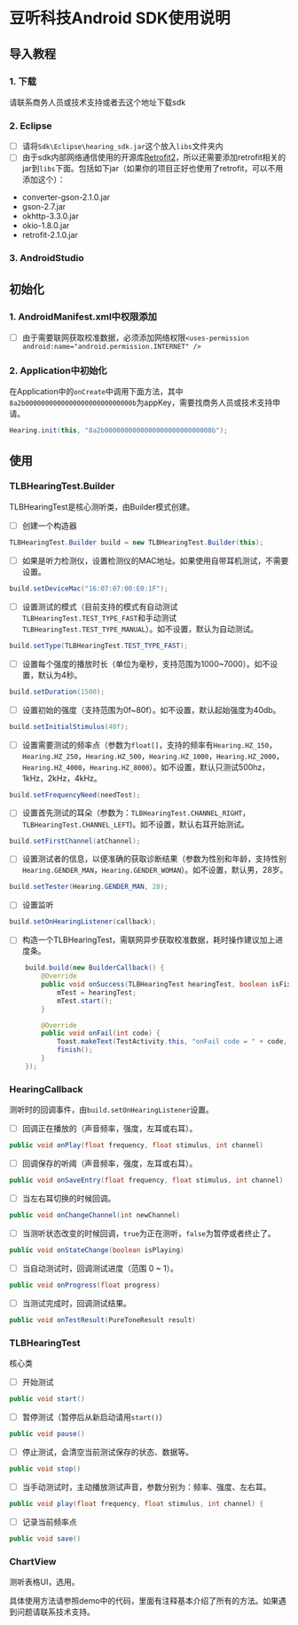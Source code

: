 # 豆听科技Android SDK使用说明

## **导入教程**

###  1. 下载
 请联系商务人员或技术支持或者去这个地址下载sdk

###  2. Eclipse
 - [ ] 请将```Sdk\Eclipse\hearing_sdk.jar```这个放入```libs```文件夹内
 - [ ] 由于sdk内部网络通信使用的开源库[Retrofit2][1]，所以还需要添加retrofit相关的jar到```libs```下面。包括如下jar（如果你的项目正好也使用了retrofit，可以不用添加这个）：
 - converter-gson-2.1.0.jar
 - gson-2.7.jar
 - okhttp-3.3.0.jar
 - okio-1.8.0.jar
 - retrofit-2.1.0.jar

###  3. AndroidStudio

## **初始化**
###  1. AndroidManifest.xml中权限添加
- [ ] 由于需要联网获取校准数据，必须添加网络权限```<uses-permission android:name="android.permission.INTERNET" />```

###  2. Application中初始化
在Application中的```onCreate```中调用下面方法，其中```8a2b000000000000000000000000000b```为appKey，需要找商务人员或技术支持申请。
```java
Hearing.init(this, "8a2b000000000000000000000000000b");
```

## **使用**
###  TLBHearingTest.Builder
TLBHearingTest是核心测听类，由Builder模式创建。

- [ ] 创建一个构造器
```java
TLBHearingTest.Builder build = new TLBHearingTest.Builder(this);
```
- [ ] 如果是听力检测仪，设置检测仪的MAC地址。如果使用自带耳机测试，不需要设置。
```java
build.setDeviceMac("16:07:07:00:E0:1F");
```
- [ ] 设置测试的模式（目前支持的模式有自动测试```TLBHearingTest.TEST_TYPE_FAST```和手动测试```TLBHearingTest.TEST_TYPE_MANUAL```）。如不设置，默认为自动测试。
```java
build.setType(TLBHearingTest.TEST_TYPE_FAST);
```
- [ ] 设置每个强度的播放时长（单位为毫秒，支持范围为1000~7000）。如不设置，默认为4秒。
```java
build.setDuration(1500);
```
- [ ] 设置初始的强度（支持范围为0f~80f）。如不设置，默认起始强度为40db。
```java
build.setInitialStimulus(40f);
```
- [ ] 设置需要测试的频率点（参数为```float[]```，支持的频率有```Hearing.HZ_150```，```Hearing.HZ_250```，```Hearing.HZ_500```，```Hearing.HZ_1000```，```Hearing.HZ_2000```，```Hearing.HZ_4000```，```Hearing.HZ_8000```）。如不设置，默认只测试500hz，1kHz，2kHz，4kHz。
```java
build.setFrequencyNeed(needTest);
```
- [ ] 设置首先测试的耳朵（参数为：```TLBHearingTest.CHANNEL_RIGHT```，```TLBHearingTest.CHANNEL_LEFT```)。如不设置，默认右耳开始测试。
```java
build.setFirstChannel(atChannel);
```
- [ ] 设置测试者的信息，以便准确的获取诊断结果（参数为性别和年龄，支持性别```Hearing.GENDER_MAN```，```Hearing.GENDER_WOMAN```）。如不设置，默认男，28岁。
```java
build.setTester(Hearing.GENDER_MAN, 28);
```
- [ ] 设置监听
```java
build.setOnHearingListener(callback);
```
- [ ] 构造一个TLBHearingTest，需联网异步获取校准数据，耗时操作建议加上进度条。
```java
    build.build(new BuilderCallback() {
        @Override
        public void onSuccess(TLBHearingTest hearingTest, boolean isFix) {
            mTest = hearingTest;
            mTest.start();
        }

        @Override
        public void onFail(int code) {
            Toast.makeText(TestActivity.this, "onFail code = " + code, Toast.LENGTH_SHORT).show();
            finish();
        }
    });
```
###  HearingCallback
测听时的回调事件，由```build.setOnHearingListener```设置。

- [ ] 回调正在播放的（声音频率，强度，左耳或右耳）。
```java
public void onPlay(float frequency, float stimulus, int channel)
```
- [ ] 回调保存的听阈（声音频率，强度，左耳或右耳）。
```java
public void onSaveEntry(float frequency, float stimulus, int channel)
```
- [ ] 当左右耳切换的时候回调。
```java
public void onChangeChannel(int newChannel)
```
- [ ] 当测听状态改变的时候回调，```true```为正在测听，```false```为暂停或者终止了。
```java
public void onStateChange(boolean isPlaying)
```
- [ ] 当自动测试时，回调测试进度（范围 0 ~ 1）。
```java
public void onProgress(float progress)
```
- [ ] 当测试完成时，回调测试结果。
```java
public void onTestResult(PureToneResult result)
```

###  TLBHearingTest

核心类

- [ ] 开始测试
```java
public void start()
```
- [ ] 暂停测试（暂停后从新启动请用```start()```）
```java
public void pause()
```
- [ ] 停止测试，会清空当前测试保存的状态、数据等。
```java
public void stop()
```
- [ ] 当手动测试时，主动播放测试声音，参数分别为：频率、强度、左右耳。
```java
public void play(float frequency, float stimulus, int channel) {
```
- [ ] 记录当前频率点
```java
public void save()
```

###  ChartView

测听表格UI，选用。

具体使用方法请参照demo中的代码，里面有注释基本介绍了所有的方法。如果遇到问题请联系技术支持。
 
  [1]: http://square.github.io/retrofit/